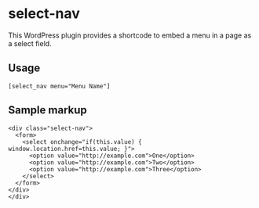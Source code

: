 # select-nav

This WordPress plugin provides a shortcode to embed a menu in a page as a select field.

## Usage

    [select_nav menu="Menu Name"]


## Sample markup

    <div class="select-nav">
      <form>
        <select onchange="if(this.value) { window.location.href=this.value; }">
          <option value="http://example.com">One</option>
          <option value="http://example.com">Two</option>
          <option value="http://example.com">Three</option>
        </select>
      </form>
    </div>
    </div>
